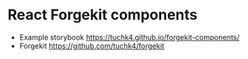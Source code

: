 # React Forgekit components


* Example storybook https://tuchk4.github.io/forgekit-components/
* Forgekit https://github.com/tuchk4/forgekit

